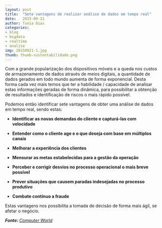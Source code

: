 ```yaml
---
layout: post
title:  "Sete vantagens de realizar análise de dados em tempo real"
date:   2015-09-21
author: Tonia Dias
categories: 
- blog
- bigdata
- realtime
- analise
img: 20150921-1.jpg
thumb: thumb-sustentabilidade.png
---
```


Com a grande popularização dos dispositivos móveis e a queda nos custos de armazenamento de dados através de meios digitais, a quantidade de dados gerados em todo mundo aumenta de forma exponencial. Desta forma cada vez mais temos que ter a habilidade / capacidade de analisar estas informações geradas de forma dinâmica, para possibilitar a obtenção de resultados e identificação de riscos o mais rápido possível. <!--more-->

Podemos então identificar sete vantagens de obter uma análise de dados em tempo real, sendo estas:

* <b>Identificar as novas demandas do cliente e capturá-las com velocidade</b>

* <b>Entender como o cliente age e o que deseja com base em múltiplos canais</b>

* <b>Melhorar a experiência dos clientes</b>

* <b>Mensurar as metas estabelecidas para a gestão da operação</b>

* <b>Perceber e corrigir desvios no processo operacional o mais breve possível</b>

* <b>Prever situações que causem paradas indesejadas no processo produtivo</b>

* <b>Combate contínuo a fraude</b>

Estas vantagens nos possibilita a tomada de decisão de forma mais ágil, se afetar o negócio.

<i><b>Fonte: </b><a href="http://computerworld.com.br/sete-vantagens-de-realizar-analise-de-dados-em-tempo-real">Computer World</a></i>